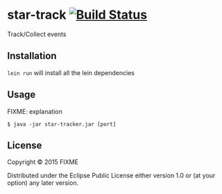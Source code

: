 # star-track [![Build Status](https://travis-ci.org/bcambel/star-track.svg?branch=master)](https://travis-ci.org/bcambel/star-track)

Track/Collect events

## Installation

`lein run` will install all the lein dependencies

## Usage

FIXME: explanation

    $ java -jar star-tracker.jar [port]

## License

Copyright © 2015 FIXME

Distributed under the Eclipse Public License either version 1.0 or (at
your option) any later version.
